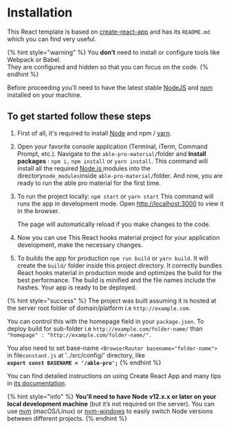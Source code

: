 # Installation

This React template is based on [create-react-app](https://github.com/facebook/create-react-app) and has its `README.md` which you can find very useful.

{% hint style="warning" %}
You **don’t** need to install or configure tools like Webpack or Babel.  
They are configured and hidden so that you can focus on the code.
{% endhint %}

Before proceeding you’ll need to have the latest stable [NodeJS](https://nodejs.org/en/) and [npm](https://www.npmjs.com/) installed on your machine.

## To get started follow these steps

1. First of all, it's required to install [Node](https://nodejs.org/en/) and npm / [yarn](https://yarnpkg.com/lang/en/).
2. Open your favorite console application \(Terminal, iTerm, Command Prompt, etc.\). Navigate to the `able-pro-material/`folder and **Install packages**  : `npm i,` `npm install` or `yarn install`. This command will install all the required [Node.js ](https://nodejs.org/en/)modules into the directory`node_modules`inside `able-pro-material/`folder. And now, you are ready to run the able pro material for the first time.
3. To run the project locally: `npm start` or `yarn start` This command will runs the app in development mode. Open [http://localhost:3000](http://localhost:3000/) to view it in the browser.

   The page will automatically reload if you make changes to the code.

4. Now you can use This React hooks material project for your application development, make the necessary changes.
5. To builds the app for production `npm run build` or `yarn build`. It will create the `build/` folder inside this project directory. It correctly bundles React hooks material in production mode and optimizes the build for the best performance. The build is minified and the file names include the hashes. Your app is ready to be deployed.

{% hint style="success" %}
The project was built assuming it is hosted at the server root folder of domain/platform i.e `http://example.com`.

You can control this with the homepage field in your `package.json`. To deploy build for sub-folder i.e `http://example.com/folder-name/` than `"homepage" : "http://example.com/folder-name/".`

You also need to set base-name `<BrowserRouter basename="folder-name">` in file`constant.js` at '../src/config/' directory, like  
**`export const BASENAME = '/able-pro';`**
{% endhint %}

You can find detailed instructions on using Create React App and many tips in [its documentation](https://facebook.github.io/create-react-app/).

{% hint style="info" %}
**You’ll need to have Node v12.x.x or later on your local development machine** \(but it’s not required on the server\). You can use [nvm](https://github.com/creationix/nvm#installation) \(macOS/Linux\) or [nvm-windows](https://github.com/coreybutler/nvm-windows#node-version-manager-nvm-for-windows) to easily switch Node versions between different projects.
{% endhint %}

  


